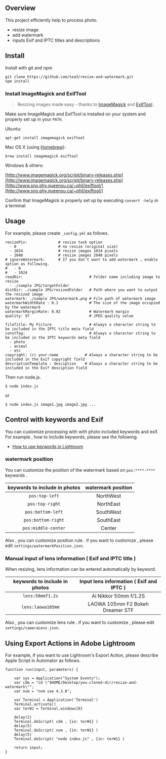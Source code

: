 ## Overview

This project efficiently help to process photo.

- resize image
- add watermark
- inputs Exif and IPTC titles and descriptions


## Install

Install with git and npm

```
git clone https://github.com/tea3/resize-and-watermark.git
npm install
```

### Install ImageMagick and ExifTool

> Resizing images made easy - thanks to [ImageMagick](http://www.imagemagick.org/) and [ExifTool](http://www.sno.phy.queensu.ca/~phil/exiftool/) .

Make sure ImageMagick and ExifTool is installed on your system and properly set up in your `PATH`.

Ubuntu:

```shell
apt-get install imagemagick exiftool
```

Mac OS X (using [Homebrew](http://brew.sh/)):

```shell
brew install imagemagick exiftool
```

Windows & others:

[http://www.imagemagick.org/script/binary-releases.php](http://www.imagemagick.org/script/binary-releases.php)
[http://www.sno.phy.queensu.ca/~phil/exiftool/](http://www.sno.phy.queensu.ca/~phil/exiftool/)

Confirm that ImageMagick is properly set up by executing `convert -help` in a terminal.


## Usage

For example, please create `_config.yml` as follows.

```
resizePix:              # resize task option
  - 0                   # no resize (original size)
  - 1024                # resize images 1024 pixels
  - 2048                # resize images 2048 pixels
# ignoreWatermark:      # If you don't want to add watermark , enable option as following.
#   - 0
#   - 1024
readDir:                              # Folder name including image to resize
  - ./sample JPG/targetFolder
distDir: ./sample JPG/resizedFolder   # Path where you want to output the resized image
watermark: ./sample JPG/watermark.png # File path of watermark image
watermarkWidthRate : 0.1              # The size of the image occupied by the watermark
watermarkMarginRate: 0.02             # Watermark margin
quality: 97                           # JPEG quality value

fileTitle: My Picture                 # Always a character string to be included in the IPTC title meta field
constTag:                             # Always a character string to be included in the IPTC keywords meta field
  - photo
  - animal
  - etc
copyright: (c) your-name            # Always a character string to be included in the Exif copyright field
descriptionTemplate : desciption    # Always a character string to be included in the Exif desciption field
```

Then run node.js.

```
$ node index.js
```

or 

```
$ node index.js image1.jpg image2.jpg ...
```

## Control with keywords and Exif

You can customize processing with with photo included keywords and exif. For example , how to include keywords, please see the following.

- [How to use keywords in Lightroom](https://helpx.adobe.com/lightroom/help/keywords.html)

### watermark position

You can customize the position of the watermark based on `pos:****-****` keywords .

| keywords to include in photos | watermark position |
| :---: | :---: |
| `pos:top-left` | NorthWest |
| `pos:top-right` | NorthEast |
| `pos:bottom-left` | SouthWest |
| `pos:bottom-right` | SouthEast |
| `pos:middle-center` | Center |

Also , you can customize position rule . if you want to customize , please edit `settings/watermarkPosition.json`.

### Manual input of lens information ( Exif and IPTC title )

When resizing, lens information can be entered automatically by keyword.

| keywords to include in photos | Input lens information ( Exif and IPTC ) |
| :---: | :---: |
| `lens:50mmf1.2s` | Ai Nikkor 50mm f/1.2S |
| `lens:laowa105mm` | LAOWA 105mm F2 Bokeh Dreamer STF |

 Also , you can customize lens rule . if you want to customize , please edit `settings/cameraLens.json`.


## Using Export Actions in Adobe Lightroom

For example, if you want to use Lightroom's Export Action, please describe Apple Script in Automator as follows.

```
function run(input, parameters) {

	var sys = Application("System Events");
	var cdm = "cd \"$HOME/Desktop/you-cloned-dir/resize-and-watermark\"";
	var nvm = "nvm use 4.3.0";

	var Terminal = Application('Terminal')
	Terminal.activate()
	var terW1 = Terminal.windows[0]

	delay(2)
	Terminal.doScript( cdm , {in: terW1} )
	delay(5)
	Terminal.doScript( nvm , {in: terW1} )
	delay(5)
	Terminal.doScript( "node index.js" , {in: terW1} )

  	return input;
}
```
